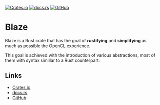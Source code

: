 [![Crates.io](https://img.shields.io/crates/v/blaze-rs)](https://crates.io/crates/blaze-rs)
[![docs.rs](https://img.shields.io/docsrs/blaze-rs)](https://docs.rs/blaze-rs/latest)
[![GitHub](https://img.shields.io/github/license/Aandreba/blaze)](https://github.com/Aandreba/blaze)

# Blaze

Blaze is a Rust crate that has the goal of **rustifying** and **simplifying** as much as possible the OpenCL experience.

This goal is achieved with the introduction of various abstractions, most of them with syntax simillar to a Rust counterpart.

## Links

-   [Crates.io](https://crates.io/crates/blaze-rs)
-   [docs.rs](https://docs.rs/blaze-rs/latest)
-   [GitHub](https://github.com/Aandreba/blaze)
